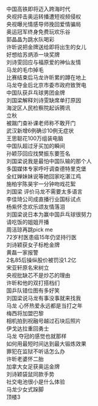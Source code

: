 中国高铁即将迈入跨海时代  
央视抨击奥运转播遭短视频侵权  
央视曝光情感导师挽回爱情骗局  
奥运冠军终身免费玩欢乐谷  
郭晶晶为跳水队喝彩  
许昕说把金牌送给即将出生的女儿  
好想给苏炳添一块奖牌  
刘诗雯回应与福原爱的神仙友情  
马龙的毛巾掉毛  
比赛结束后马龙许昕累的蹲在地上  
马龙夺金后北京市委市政府致贺电  
中国队获乒乓球男团金牌  
刘国梁解释刘诗雯缺席单打原因  
海淀区人民检察院起诉腾讯  
立秋  
被踹门查补课老师称不敢开门  
武汉新增6例确诊10例无症状  
王思聪花100万组装电脑  
中国队超过牙买加的瞬间  
孙颖莎回应找樊振东要签名  
刘国梁说我是最怕中国队输的那个人  
多国媒体专家呼吁调查德特里克堡  
全红婵妹妹说等她回家吃湛江鸡  
施柏宇陈昊宇一分钟吻戏花絮  
刘国梁 评价马龙不需要太多语言  
李佳琦公司成直播行业国标试点  
杨紫怀念欢乐颂友情落泪  
刘国梁说日本为赢中国乒乓球很努力  
请吃饭的姐姐开播  
周洁琼再跳pick me  
72岁村医患癌15年仍坚持行医  
刘诗颖获女子标枪金牌  
黄磊一家报警  
2名85后操纵股价被罚没1.2亿  
宋亚轩原名宋树立  
央视批缺芯不是炒芯的理由  
许昕和他的双打搭档们  
国乒队错位图有多好笑  
刘国梁说马龙有事没事就来找我  
马龙 心怀热爱永远都是当打之年  
梅西将加盟巴黎  
相机拍到祝融号越过石块后照片  
伊戈达拉重回勇士  
马龙 夺冠的感觉也就那样  
如何用最短时间达到最大锻炼效果  
罪犯在监狱不听话怎么办  
许昕老婆怀二胎  
加拿大女足获奥运金牌  
刘诗颖袋鼠同款手势  
社交电池很小是什么体验  
马龙少女式跺脚  
顶楼3  
